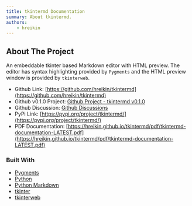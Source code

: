 ```yaml
---
title: tkintermd Documentation
summary: About tkintermd.
authors:
    - hreikin
---
```

## About The Project

An embeddable tkinter based Markdown editor with HTML preview. The editor has
syntax highlighting provided by `Pygments` and the HTML preview window is
provided by `tkinterweb`.

- Github Link: [https://github.com/hreikin/tkintermd](https://github.com/hreikin/tkintermd)  
- Github v0.1.0 Project: [Github Project - tkintermd v0.1.0](https://github.com/users/hreikin/projects/1/)  
- Github Discussion: [Github Discussions](https://github.com/hreikin/tkintermd/discussions)  
- PyPi Link: [https://pypi.org/project/tkintermd/](https://pypi.org/project/tkintermd/)  
- PDF Documentation: [https://hreikin.github.io/tkintermd/pdf/tkintermd-documentation-LATEST.pdf](https://hreikin.github.io/tkintermd/pdf/tkintermd-documentation-LATEST.pdf)

### Built With

- [Pygments](https://github.com/pygments/pygments)
- [Python](https://www.python.org/)
- [Python Markdown](https://github.com/Python-Markdown/markdown)
- [tkinter](https://docs.python.org/3/library/tkinter.html)
- [tkinterweb](https://github.com/Andereoo/TkinterWeb)

